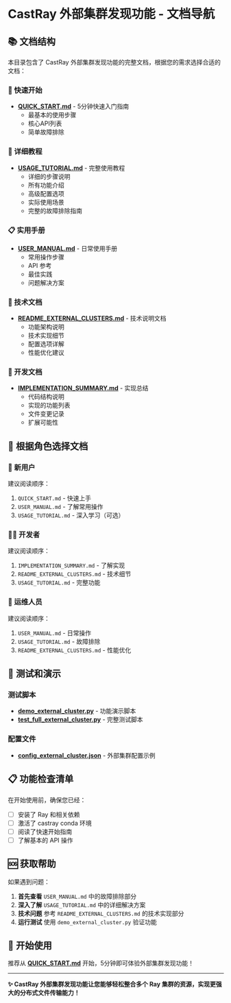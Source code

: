 # CastRay 外部集群发现功能 - 文档导航

## 📚 文档结构

本目录包含了 CastRay 外部集群发现功能的完整文档，根据您的需求选择合适的文档：

### 🚀 快速开始
- **[QUICK_START.md](./QUICK_START.md)** - 5分钟快速入门指南
  - 最基本的使用步骤
  - 核心API列表
  - 简单故障排除

### 📖 详细教程
- **[USAGE_TUTORIAL.md](./USAGE_TUTORIAL.md)** - 完整使用教程
  - 详细的步骤说明
  - 所有功能介绍
  - 高级配置选项
  - 实际使用场景
  - 完整的故障排除指南

### 📋 实用手册  
- **[USER_MANUAL.md](./USER_MANUAL.md)** - 日常使用手册
  - 常用操作步骤
  - API 参考
  - 最佳实践
  - 问题解决方案

### 🔧 技术文档
- **[README_EXTERNAL_CLUSTERS.md](./README_EXTERNAL_CLUSTERS.md)** - 技术说明文档
  - 功能架构说明
  - 技术实现细节
  - 配置选项详解
  - 性能优化建议

### 📝 开发文档
- **[IMPLEMENTATION_SUMMARY.md](./IMPLEMENTATION_SUMMARY.md)** - 实现总结
  - 代码结构说明
  - 实现的功能列表
  - 文件变更记录
  - 扩展可能性

## 🎯 根据角色选择文档

### 👤 新用户
建议阅读顺序：
1. `QUICK_START.md` - 快速上手
2. `USER_MANUAL.md` - 了解常用操作
3. `USAGE_TUTORIAL.md` - 深入学习（可选）

### 👨‍💻 开发者
建议阅读顺序：
1. `IMPLEMENTATION_SUMMARY.md` - 了解实现
2. `README_EXTERNAL_CLUSTERS.md` - 技术细节
3. `USAGE_TUTORIAL.md` - 完整功能

### 🔧 运维人员
建议阅读顺序：
1. `USER_MANUAL.md` - 日常操作
2. `USAGE_TUTORIAL.md` - 故障排除
3. `README_EXTERNAL_CLUSTERS.md` - 性能优化

## 🧪 测试和演示

### 测试脚本
- **[demo_external_cluster.py](./demo_external_cluster.py)** - 功能演示脚本
- **[test_full_external_cluster.py](./test_full_external_cluster.py)** - 完整测试脚本

### 配置文件
- **[config_external_cluster.json](./config_external_cluster.json)** - 外部集群配置示例

## 📋 功能检查清单

在开始使用前，确保您已经：

- [ ] 安装了 Ray 和相关依赖
- [ ] 激活了 castray conda 环境
- [ ] 阅读了快速开始指南
- [ ] 了解基本的 API 操作

## 🆘 获取帮助

如果遇到问题：

1. **首先查看** `USER_MANUAL.md` 中的故障排除部分
2. **深入了解** `USAGE_TUTORIAL.md` 中的详细解决方案
3. **技术问题** 参考 `README_EXTERNAL_CLUSTERS.md` 的技术实现部分
4. **运行测试** 使用 `demo_external_cluster.py` 验证功能

## 🎉 开始使用

推荐从 **[QUICK_START.md](./QUICK_START.md)** 开始，5分钟即可体验外部集群发现功能！

---

**✨ CastRay 外部集群发现功能让您能够轻松整合多个 Ray 集群的资源，实现更强大的分布式文件传输能力！**
